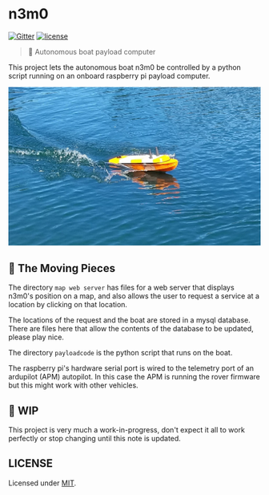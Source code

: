 # n3m0

[![Gitter](https://img.shields.io/gitter/room/DAVFoundation/DAV-Contributors.svg?style=flat-square)](https://gitter.im/DAVFoundation/DAV-Contributors)
[![license](https://img.shields.io/github/license/DAVFoundation/n3m0.svg?style=flat-square)](https://github.com/DAVFoundation/n3m0/blob/master/LICENSE)

> 🚤 Autonomous boat payload computer

This project lets the autonomous boat n3m0 be controlled by a python script running on an onboard raspberry pi payload computer.

![boat pic](https://github.com/DAVFoundation/n3m0/blob/master/20170615_155019-crop.jpg)

## 🔧 The Moving Pieces

The directory `map web server` has files for a web server that displays n3m0's position on a map,
and also allows the user to request a service at a location by clicking on that location.

The locations of the request and the boat are stored in a mysql database. There are files here that allow the contents of the database to be updated, please play nice.

The directory `payloadcode` is the python script that runs on the boat.  

The raspberry pi's hardware serial port is wired to the telemetry port of an ardupilot (APM) autopilot.
In this case the APM is running the rover firmware but this might work with other vehicles.

## 🚧 WIP

This project is very much a work-in-progress, don't expect it all to work perfectly or stop changing until this note is updated.

## LICENSE

Licensed under [MIT](https://github.com/DAVFoundation/n3m0/blob/master/LICENSE).
